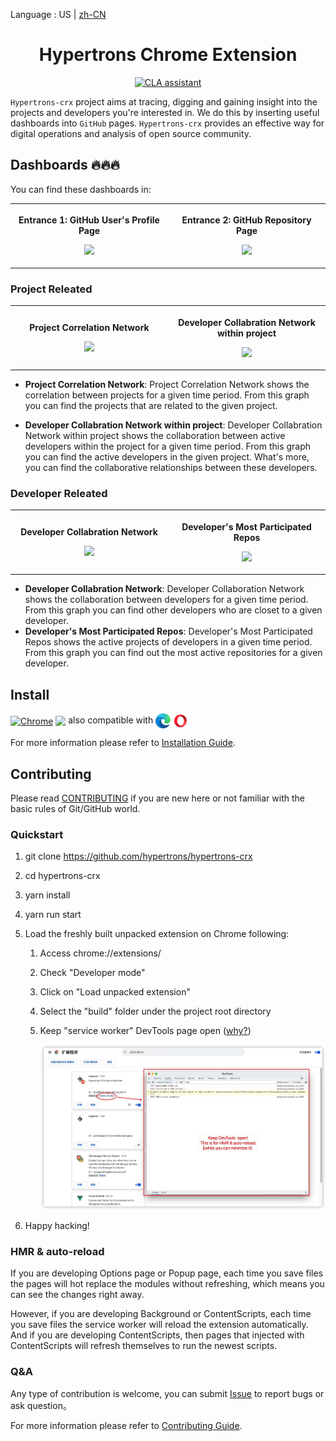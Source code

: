 Language : US | [zh-CN](./README.zh-CN.md)

<h1 align="center">Hypertrons Chrome Extension</h1>

<div align="center">

[![CLA assistant](https://cla-assistant.io/readme/badge/hypertrons/hypertrons-crx)](https://cla-assistant.io/hypertrons/hypertrons-crx)

</div>

`Hypertrons-crx` project aims at tracing, digging and gaining insight into the projects and developers you're interested in. We do this by inserting useful dashboards into `GitHub` pages. `Hypertrons-crx` provides an effective way for digital operations and analysis of open source community.

## Dashboards 🔥🔥🔥

You can find these dashboards in:

<table>
	<tr>
		<th width="50%">
			<p>Entrance 1: GitHub User's Profile Page
			<p><img src="https://hypertrons.oss-cn-shanghai.aliyuncs.com/images/readme-perceptor-entrance-1.png">
		<th width="50%">
			<p>Entrance 2: GitHub Repository Page
			<p><img src="https://hypertrons.oss-cn-shanghai.aliyuncs.com/images/readme-perceptor-entrance-2.png">
</table>

### Project Releated

<table>
	<tr>
		<th width="50%">
			<p> Project Correlation Network
			<p><img src="https://hypertrons.oss-cn-shanghai.aliyuncs.com/images/readme-prn.gif">
		<th width="50%">
			<p>Developer Collabration Network within project
			<p><img src="https://hypertrons.oss-cn-shanghai.aliyuncs.com/images/readme-dcnp.gif">
</table>

- **Project Correlation Network**: Project Correlation Network shows the correlation between projects for a given time period. From this graph you can find the projects that are related to the given project.

- **Developer Collabration Network within project**: Developer Collabration Network within project shows the collaboration between active developers within the project for a given time period. From this graph you can find the active developers in the given project. What's more, you can find the collaborative relationships between these developers.

### Developer Releated

<table>
	<tr>
		<th width="50%">
			<p>Developer Collabration Network
			<p><img src="https://hypertrons.oss-cn-shanghai.aliyuncs.com/images/readme-dcn.gif">
		<th width="50%">
			<p>Developer's Most Participated Repos
			<p><img src="https://hypertrons.oss-cn-shanghai.aliyuncs.com/images/readme-dmpr.gif">
</table>

- **Developer Collabration Network**: Developer Collaboration Network shows the collaboration between developers for a given time period. From this graph you can find other developers who are closet to a given developer.
- **Developer's Most Participated Repos**: Developer's Most Participated Repos shows the active projects of developers in a given time period. From this graph you can find out the most active repositories for a given developer.

## Install

[link-chrome]: https://chrome.google.com/webstore/detail/hypertrons-crx/jkgfcnkgfapbckbpgobmgiphpknkiljm "Version published on Chrome Web Store"

[<img src="https://raw.githubusercontent.com/alrra/browser-logos/90fdf03c/src/chrome/chrome.svg" width="48" alt="Chrome" valign="middle">][link-chrome] [<img valign="middle" src="https://img.shields.io/chrome-web-store/v/jkgfcnkgfapbckbpgobmgiphpknkiljm.svg?label=%20">][link-chrome] also compatible with [<img src="https://raw.githubusercontent.com/alrra/browser-logos/90fdf03c/src/edge/edge.svg" width="24" alt="Edge" valign="middle">][link-chrome] [<img src="https://raw.githubusercontent.com/alrra/browser-logos/90fdf03c/src/opera/opera.svg" width="24" alt="Opera" valign="middle">][link-chrome]

For more information please refer to [Installation Guide](./INSTALLATION.md).

## Contributing

Please read [CONTRIBUTING](./CONTRIBUTING.md) if you are new here or not familiar with the basic rules of Git/GitHub world.

### Quickstart

1. git clone https://github.com/hypertrons/hypertrons-crx

2. cd hypertrons-crx

3. yarn install

4. yarn run start

5. Load the freshly built unpacked extension on Chrome following:

   1. Access chrome://extensions/

   2. Check "Developer mode"

   3. Click on "Load unpacked extension"

   4. Select the "build" folder under the project root directory

   5. Keep "service worker" DevTools page open ([why?](https://github.com/hypertrons/hypertrons-crx/pull/274#discussion_r811878203))

      ![](./assets/keep-service-worker-devtools-open.jpeg)

6. Happy hacking!

### HMR & auto-reload

If you are developing Options page or Popup page, each time you save files the pages will hot replace the modules without refreshing, which means you can see the changes right away.

However, if you are developing Background or ContentScripts, each time you save files the service worker will reload the extension automatically. And if you are developing ContentScripts, then pages that injected with ContentScripts will refresh themselves to run the newest scripts.

### Q&A

Any type of contribution is welcome, you can submit [Issue](https://github.com/hypertrons/hypertrons-crx/issues) to report bugs or ask question。

For more information please refer to [Contributing Guide](./CONTRIBUTING.md).
